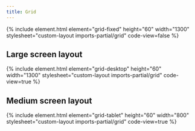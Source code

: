 ```yaml
---
title: Grid
---
```


{% include element.html element="grid-fixed" height="60" width="1300" stylesheet="custom-layout imports-partial/grid" code-view=false %}

## Large screen layout

{% include element.html element="grid-desktop" height="60" width="1300" stylesheet="custom-layout imports-partial/grid" code-view=true %}

## Medium screen layout

{% include element.html element="grid-tablet" height="60" width="800" stylesheet="custom-layout imports-partial/grid" code-view=true %}
